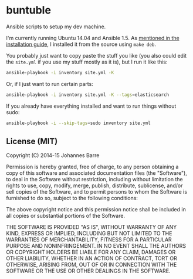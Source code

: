 buntuble
========

Ansible scripts to setup my dev machine.

I'm currently running Ubuntu 14.04 and Ansible 1.5. As
[mentioned in the installation guide](http://docs.ansible.com/intro_installation.html#latest-releases-via-apt-ubuntu),
I installed it from the source using `make deb`.

You probably just want to copy paste the stuff you like (you also could edit the `site.yml` if you use my stuff
mostly as it is), but I run it like this:
```sh
ansible-playbook -i inventory site.yml -K
```
Or, if I just want to run certain parts:
```sh
ansible-playbook -i inventory site.yml -K --tags=elasticsearch
```

If you already have everything installed and want to run things without sudo:
```sh
ansible-playbook -i --skip-tags=sudo inventory site.yml
```

License (MIT)
-------------

Copyright (C) 2014-15 Johannes Barre


Permission is hereby granted, free of charge, to any person obtaining a copy of this software and associated
documentation files (the "Software"), to deal in the Software without restriction, including without
limitation the rights to use, copy, modify, merge, publish, distribute, sublicense, and/or sell copies of the
Software, and to permit persons to whom the Software is furnished to do so, subject to the following conditions:

The above copyright notice and this permission notice shall be included in all copies or substantial portions of
the Software.

THE SOFTWARE IS PROVIDED "AS IS", WITHOUT WARRANTY OF ANY KIND, EXPRESS OR IMPLIED, INCLUDING BUT NOT LIMITED TO
THE WARRANTIES OF MERCHANTABILITY, FITNESS FOR A PARTICULAR PURPOSE AND NONINFRINGEMENT. IN NO EVENT SHALL THE
AUTHORS OR COPYRIGHT HOLDERS BE LIABLE FOR ANY CLAIM, DAMAGES OR OTHER LIABILITY, WHETHER IN AN ACTION OF CONTRACT,
TORT OR OTHERWISE, ARISING FROM, OUT OF OR IN CONNECTION WITH THE SOFTWARE OR THE USE OR OTHER DEALINGS IN THE SOFTWARE.
